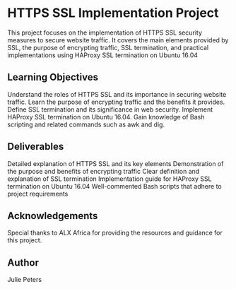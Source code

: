 
# HTTPS SSL Implementation Project


This project focuses on the implementation of HTTPS SSL security measures to secure website traffic. It covers the main elements provided by SSL, the purpose of encrypting traffic, SSL termination, and practical implementations using HAProxy SSL termination on Ubuntu 16.04


## Learning Objectives


Understand the roles of HTTPS SSL and its importance in securing website traffic.
Learn the purpose of encrypting traffic and the benefits it provides.
Define SSL termination and its significance in web security.
Implement HAProxy SSL termination on Ubuntu 16.04.
Gain knowledge of Bash scripting and related commands such as awk and dig.

## Deliverables

Detailed explanation of HTTPS SSL and its key elements
Demonstration of the purpose and benefits of encrypting traffic
Clear definition and explanation of SSL termination
Implementation guide for HAProxy SSL termination on Ubuntu 16.04
Well-commented Bash scripts that adhere to project requirements
## Acknowledgements

Special thanks to ALX Africa for providing the resources and guidance for this project.



## Author

Julie Peters
